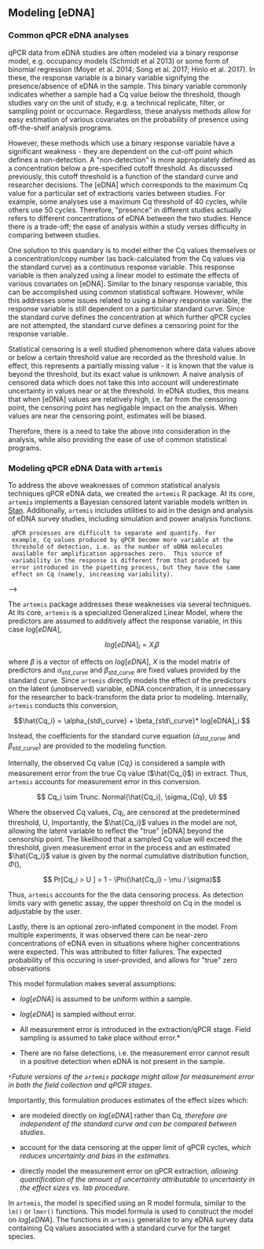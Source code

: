 ## Modeling [eDNA]

<!-- adapted from vignette -->

### Common qPCR eDNA analyses

qPCR data from eDNA studies are often modeled via a binary response
model, e.g. occupancy models (Schmidt et al 2013) or some form of
binomial regression (Moyer et al. 2014; Song et al. 2017; Hinlo et
al. 2017). In these, the response variable is a binary variable
signifying the presence/absence of eDNA in the sample. This binary
variable commonly indicates whether a sample had a Cq value below the
threshold, though studies vary on the unit of study, e.g. a technical
replicate, filter, or sampling point or occurnace. Regardless, these
analysis methods allow for easy estimation of various covariates on
the probability of presence using off-the-shelf analysis programs. 

However, these methods which use a binary response variable have a
significant weakness - they are dependent on the cut-off point which
defines a non-detection. A "non-detection" is more appropriately
defined as a concentration below a pre-specified cutoff threshold.  As
discussed previously, this cutoff threshold is a function of the
standard curve and researcher decisions. The [eDNA] which corresponds
to the maximum Cq value for a particular set of extractions varies
between studies.  For example, some analyses use a maximum Cq
threshold of 40 cycles, while others use 50 cycles. Therefore,
"presence" in different studies actually refers to different
concentrations of eDNA between the two studies. Hence there is a
trade-off; the ease of analysis within a study verses difficulty in
comparing between studies.

One solution to this quandary is to model either the Cq values
themselves or a concentration/copy number (as back-calculated from the
Cq values via the standard curve) as a continuous response variable.
This response variable is then analyzed using a linear model to
estimate the effects of various covariates on [eDNA].  Similar to the
binary response variable, this can be accomplished using common
statistical software. However, while this addresses some issues
related to using a binary response variable, the response variable is
still dependent on a particular standard curve. Since the standard
curve defines the concentration at which further qPCR cycles are not
attempted, the standard curve defines a censoring point for the
response variable.

Statistical censoring is a well studied phenomenon where data values
above or below a certain threshold value are recorded as the threshold
value. In effect, this represents a partially missing value - it is
known that the value is beyond the threshold, but its exact value is
unknown. A naive analysis of censored data which does not take this
into account will underestimate uncertainty in values near or at the
threshold. In eDNA studies, this means that when [eDNA] values are
relatively high, i.e. far from the censoring point, the censoring
point has negligable impact on the analysis. When values are near the
censoring point, estimates will be biased. 

Therefore, there is a need to take the above into consideration in the
analysis, while also providing the ease of use of common statistical
programs. 

### Modeling qPCR eDNA Data with `artemis`

To address the above weaknesses of common statistical analysis
techniques qPCR eDNA data, we created the `artemis` R package. At its
core, `artemis` implements a Bayesian censored latent variable models
written in [Stan](mc-stan.org).  Additionally, `artemis` includes
utilities to aid in the design and analysis of eDNA survey studies,
including simulation and power analysis functions. 

  <!-- 
  3. The potential sources of measurement error in the extraction and -->
     qPCR processes are difficult to separate and quantify. For
     example, Cq values produced by qPCR become more variable at the
     threshold of detection, i.e. as the number of eDNA molecules
     available for amplification approaches zero.  This source of
     variability in the response is different from that produced by
     error introduced in the pipetting process, but they have the same
     effect on Cq (namely, increasing variability).
-->

The `artemis` package addresses these weaknesses via several
techniques. At its core, `artemis` is a specialized Generalized Linear
Model, where the predictors are assumed to additively affect the
response variable, in this case $log[eDNA]$, 

$$ log[eDNA]_{i} = X_{i} \beta $$ 

where $\beta$ is a vector of effects on $log[eDNA]$, $X$ is the model
matrix of predictors and $\alpha_{std\_curve}$ and
$\beta_{std\_curve}$ are fixed values provided by the standard curve.
Since `artemis` directly models the
effect of the predictors on the latent (unobserved) variable, eDNA
concentration, it is unnecessary for the researcher to
back-transform the data prior to modeling. Internally, `artemis`
conducts this conversion, 

$$\hat{Cq_i} = \alpha_{std\_curve} + \beta_{std\_curve}* log[eDNA]_i  $$

Instead, the coefficients for the standard curve equation
($\alpha_{std\_curve}$ and $\beta_{std\_curve}$) are provided to the
modeling function.


Internally, the observed Cq value ($Cq_i$) is considered a sample with
measurement error from the true Cq value ($\hat{Cq_i}$) in
extract. Thus, `artemis` accounts for measurement error in this
conversion. 

$$ Cq_i \sim Trunc. Normal(\hat{Cq_i}, \sigma_{Cq}, U) $$

Where the observed Cq values, $Cq_i$, are censored at the
predetermined threshold, U, Importantly, the $\hat{Cq_i}$ values in
the model are not, allowing the latent variable to reflect the "true"
[eDNA] beyond the censorship point. The likelihood that a sampled Cq
value will exceed the threshold, given measurement error in the
process and an estimated $\hat{Cq_i}$ value is given by the normal
cumulative distribution function, $\Phi()$,

$$ Pr[Cq_i > U ] = 1 - \Phi(\hat{Cq_i} - \mu / \sigma)$$

Thus, `artemis` accounts for the the data censoring process. As
detection limits vary with genetic assay, the upper threshold on Cq in
the model is adjustable by the user. 

Lastly, there is an optional zero-inflated component in the model. From
multiple experiments, it was observed there can be near-zero
concentrations of eDNA even in situations where higher concentrations
were expected. This was attributed to filter failures. The expected
probability of this occuring is user-provided, and allows for "true"
zero observations
   
This model formulation makes several assumptions:
 
  - $log[eDNA]$ is assumed to be uniform within a sample.
  
  - $log[eDNA]$ is sampled without error.
  
  - All measurement error is introduced in the extraction/qPCR
    stage. Field sampling is assumed to take place without error.*
	
  - There are no false detections, i.e. the measurement error cannot
    result in a positive detection when eDNA is not present in the
    sample. 


*`*`Future versions of the `artemis` package might allow for measurement
error in both the field collection and qPCR stages.*

Importantly, this formulation produces estimates of the effect sizes
which:

  - are modeled directly on $log[eDNA]$ rather than Cq, *therefore are independent
	of the standard curve and can be compared between studies*.
  
  - account for the data censoring at the upper limit of qPCR
    cycles, *which reduces uncertainty and bias in the estimates.*
	
  - directly model the measurement error on qPCR extraction, *allowing
    quantification of the amount of uncertainty attributable to
    uncertainty in the effect sizes vs. lab procedure.*

In `artemis`, the model is specified using an R model formula, similar
to the `lm()` or `lmer()` functions. This model formula is used to
construct the model on $log[eDNA]$. The functions in `artemis`
generalize to any eDNA survey data containing Cq values associated
with a standard curve for the target species.
